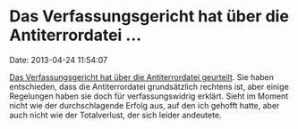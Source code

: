 Das Verfassungsgericht hat über die Antiterrordatei \...
========================================================

Date: 2013-04-24 11:54:07

[Das Verfassungsgericht hat über die Antiterrordatei
geurteilt](http://ml.spiegel.de/article.do?id=896175). Sie haben
entschieden, dass die Antiterrordatei grundsätzlich rechtens ist, aber
einige Regelungen haben sie doch für verfassungswidrig erklärt. Sieht im
Moment nicht wie der durchschlagende Erfolg aus, auf den ich gehofft
hatte, aber auch nicht wie der Totalverlust, der sich leider andeutete.
